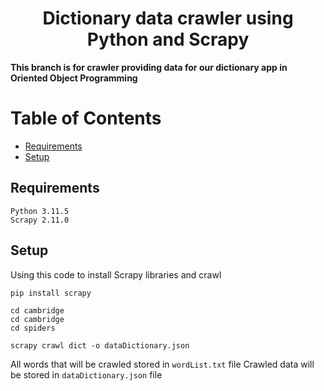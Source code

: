 <h1 align="center">Dictionary data crawler using Python and Scrapy</h1>

**This branch is for crawler providing data for our dictionary app in Oriented Object Programming**

# Table of Contents
- [Requirements](#requirements)
- [Setup](#setup)

## Requirements

```
Python 3.11.5
Scrapy 2.11.0
```
## Setup

Using this code to install Scrapy libraries and crawl
```
pip install scrapy

cd cambridge
cd cambridge
cd spiders

scrapy crawl dict -o dataDictionary.json
```

All words that will be crawled stored in `wordList.txt` file
Crawled data will be stored in `dataDictionary.json` file